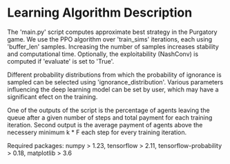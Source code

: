 # Learning Algorithm Description

The 'main.py' script computes approximate best strategy in the Purgatory game. 
We use the PPO algorithm over 'train_sims' iterations, each using 'buffer_len' samples. 
Increasing the number of samples increases stability and computational time.
Optionally, the exploitability (NashConv) is computed if 'evaluate' is set to 'True'.

Different probability distributions from which the probability of ignorance is sampled can be selected using 'ignorance_distribution'.
Various parameters influencing the deep learning model can be set by user, which may have a significant efect on the training.

One of the outputs of the script is the percentage of agents leaving the queue after a given number of steps and total payment for each training iteration. 
Second output is the average payment of agents above the necessery minimum k * F each step for every training iteration.

Required packages: numpy > 1.23, tensorflow > 2.11, tensorflow-probability > 0.18, matplotlib > 3.6
